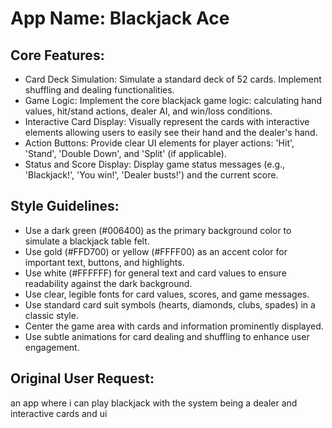 # **App Name**: Blackjack Ace

## Core Features:

- Card Deck Simulation: Simulate a standard deck of 52 cards. Implement shuffling and dealing functionalities.
- Game Logic: Implement the core blackjack game logic: calculating hand values, hit/stand actions, dealer AI, and win/loss conditions.
- Interactive Card Display: Visually represent the cards with interactive elements allowing users to easily see their hand and the dealer's hand.
- Action Buttons: Provide clear UI elements for player actions: 'Hit', 'Stand', 'Double Down', and 'Split' (if applicable).
- Status and Score Display: Display game status messages (e.g., 'Blackjack!', 'You win!', 'Dealer busts!') and the current score.

## Style Guidelines:

- Use a dark green (#006400) as the primary background color to simulate a blackjack table felt.
- Use gold (#FFD700) or yellow (#FFFF00) as an accent color for important text, buttons, and highlights.
- Use white (#FFFFFF) for general text and card values to ensure readability against the dark background.
- Use clear, legible fonts for card values, scores, and game messages.
- Use standard card suit symbols (hearts, diamonds, clubs, spades) in a classic style.
- Center the game area with cards and information prominently displayed.
- Use subtle animations for card dealing and shuffling to enhance user engagement.

## Original User Request:
an app where i can play blackjack with the system being a dealer and interactive cards and ui
  